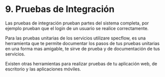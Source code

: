 # 9. Pruebas de Integración

Las pruebas de integración prueban partes del sistema completa, por ejemplo prueban que el login de un usuario se realice correctamente.

Para las pruebas unitarias de los servicios utilizare specflow, es una herramienta que te permite documentar los pasos de tus pruebas unitarias en una forma mas amigable, te sirve de prueba y de documentación de tus servicios.

Existen otras herramientas  para realizar pruebas de tu aplicación web, de escritorio y las aplicaciones móviles.

